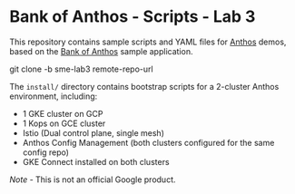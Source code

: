 # Bank of Anthos - Scripts - Lab 3

This repository contains sample scripts and YAML files for [Anthos](https://cloud.google.com/anthos) demos, based on the [Bank of Anthos](https://github.com/GoogleCloudPlatform/bank-of-anthos) sample application.

git clone -b sme-lab3 remote-repo-url

The `install/` directory contains bootstrap scripts for a 2-cluster Anthos environment, including:
- 1 GKE cluster on GCP
- 1 Kops on GCE cluster
- Istio (Dual control plane, single mesh)
- Anthos Config Management (both clusters configured for the same config repo)
- GKE Connect installed on both clusters

*Note* - This is not an official Google product.
